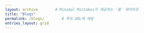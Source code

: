 ```yaml
---
layout: archive        # Minimal Mistakes가 제공하는 '홈' 레이아웃
title: "Blogs"
permalink: /blogs/        # 루트 URL에 매핑
entries_layout: grid
---
```

